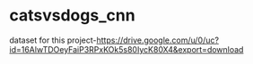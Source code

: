 # catsvsdogs_cnn
dataset for this project-https://drive.google.com/u/0/uc?id=16AlwTDOeyFaiP3RPxKOk5s80IycK80X4&export=download

